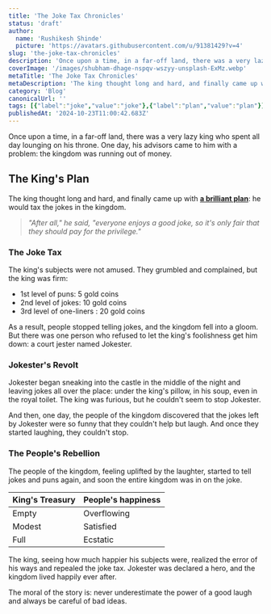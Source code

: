 ```yaml
---
title: 'The Joke Tax Chronicles'
status: 'draft'
author:
  name: 'Rushikesh Shinde'
  picture: 'https://avatars.githubusercontent.com/u/91381429?v=4'
slug: 'the-joke-tax-chronicles'
description: 'Once upon a time, in a far-off land, there was a very lazy king who spent all day lounging on his throne. One day, his advisors came to him with a problem: the kingdom was running out of money.'
coverImage: '/images/shubham-dhage-nspqv-wszyy-unsplash-ExMz.webp'
metaTitle: 'The Joke Tax Chronicles'
metaDescription: 'The king thought long and hard, and finally came up with a brilliant plan: he would tax the jokes in the kingdom.'
category: 'Blog'
canonicalUrl: ''
tags: [{"label":"joke","value":"joke"},{"label":"plan","value":"plan"}]
publishedAt: '2024-10-23T11:00:42.683Z'
---
```


Once upon a time, in a far-off land, there was a very lazy king who spent all day lounging on his throne. One day, his advisors came to him with a problem: the kingdom was running out of money.

## The King's Plan

The king thought long and hard, and finally came up with [**a brilliant plan**](https://ui.shadcn.com/docs/components/typography#): he would tax the jokes in the kingdom.

> *"After all," he said, "everyone enjoys a good joke, so it's only fair that they should pay for the privilege."*

### The Joke Tax

The king's subjects were not amused. They grumbled and complained, but the king was firm:

- 1st level of puns: 5 gold coins
- 2nd level of jokes: 10 gold coins
- 3rd level of one-liners : 20 gold coins

As a result, people stopped telling jokes, and the kingdom fell into a gloom. But there was one person who refused to let the king's foolishness get him down: a court jester named Jokester.

### Jokester's Revolt

Jokester began sneaking into the castle in the middle of the night and leaving jokes all over the place: under the king's pillow, in his soup, even in the royal toilet. The king was furious, but he couldn't seem to stop Jokester.

And then, one day, the people of the kingdom discovered that the jokes left by Jokester were so funny that they couldn't help but laugh. And once they started laughing, they couldn't stop.

### The People's Rebellion

The people of the kingdom, feeling uplifted by the laughter, started to tell jokes and puns again, and soon the entire kingdom was in on the joke.

| **King's Treasury** | **People's happiness** |
| --- | --- |
| Empty | Overflowing |
| Modest | Satisfied |
| Full | Ecstatic |

The king, seeing how much happier his subjects were, realized the error of his ways and repealed the joke tax. Jokester was declared a hero, and the kingdom lived happily ever after.

The moral of the story is: never underestimate the power of a good laugh and always be careful of bad ideas.